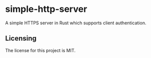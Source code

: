 # simple-http-server

A simple HTTPS server in Rust which supports client authentication.


## Licensing

The license for this project is MIT.
